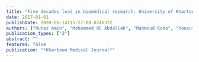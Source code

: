 ```yaml
---
title: "Five decades lead in biomedical research: University of Khartoum tops Sudanese universities in PubMed articles"
date: 2017-01-01
publishDate: 2020-06-14T15:27:08.024637Z
authors: ["Mutaz Amin", "Mohammed OE Abdallah", "Mahmoud Koko", "Yousuf Bakhit"]
publication_types: ["2"]
abstract: ""
featured: false
publication: "*Khartoum Medical Journal*"
---
```


